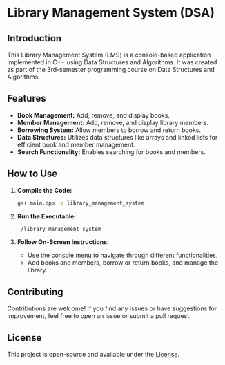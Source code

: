 # Library Management System (DSA)

## Introduction

This Library Management System (LMS) is a console-based application implemented in C++ using Data Structures and Algorithms. It was created as part of the 3rd-semester programming course on Data Structures and Algorithms.

## Features

- **Book Management:** Add, remove, and display books.
- **Member Management:** Add, remove, and display library members.
- **Borrowing System:** Allow members to borrow and return books.
- **Data Structures:** Utilizes data structures like arrays and linked lists for efficient book and member management.
- **Search Functionality:** Enables searching for books and members.

## How to Use

1. **Compile the Code:**
   ```bash
   g++ main.cpp -o library_management_system
   ```

2. **Run the Executable:**
   ```bash
   ./library_management_system
   ```

3. **Follow On-Screen Instructions:**
   - Use the console menu to navigate through different functionalities.
   - Add books and members, borrow or return books, and manage the library.

## Contributing

Contributions are welcome! If you find any issues or have suggestions for improvement, feel free to open an issue or submit a pull request.

## License

This project is open-source and available under the [License](LICENSE).

